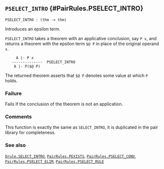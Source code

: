## `PSELECT_INTRO` {#PairRules.PSELECT_INTRO}


```
PSELECT_INTRO : (thm -> thm)
```



Introduces an epsilon term.


`PSELECT_INTRO` takes a theorem with an applicative conclusion, say
`P x`, and returns a theorem with the epsilon term `$@ P` in place
of the original operand `x`.
    
         A |- P x
       --------------  PSELECT_INTRO
        A |- P($@ P)
    
The returned theorem asserts that `$@ P` denotes some value
at which `P` holds.

### Failure

Fails if the conclusion of the theorem is not an application.

### Comments

This function is exactly the same as `SELECT_INTRO`, it is duplicated in
the pair library for completeness.

### See also

[`Drule.SELECT_INTRO`](#Drule.SELECT_INTRO), [`PairRules.PEXISTS`](#PairRules.PEXISTS), [`PairRules.PSELECT_CONV`](#PairRules.PSELECT_CONV), [`PairRules.PSELECT_ELIM`](#PairRules.PSELECT_ELIM), [`PairRules.PSELECT_RULE`](#PairRules.PSELECT_RULE)

